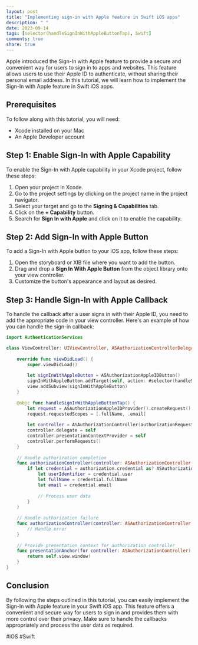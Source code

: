 ```yaml
---
layout: post
title: "Implementing sign-in with Apple feature in Swift iOS apps"
description: " "
date: 2023-09-14
tags: [selector(handleSignInWithAppleButtonTap), Swift]
comments: true
share: true
---
```


Apple introduced the Sign-In with Apple feature to provide a secure and convenient way for users to sign in to apps and websites. This feature allows users to use their Apple ID to authenticate, without sharing their personal email address. In this tutorial, we will learn how to implement the Sign-In with Apple feature in Swift iOS apps.

## Prerequisites
To follow along with this tutorial, you will need:
- Xcode installed on your Mac
- An Apple Developer account

## Step 1: Enable Sign-In with Apple Capability
To enable the Sign-In with Apple capability in your Xcode project, follow these steps:

1. Open your project in Xcode.
2. Go to the project settings by clicking on the project name in the project navigator.
3. Select your target and go to the **Signing & Capabilities** tab.
4. Click on the **+ Capability** button.
5. Search for **Sign In with Apple** and click on it to enable the capability.

## Step 2: Add Sign-In with Apple Button
To add a Sign-In with Apple button to your iOS app, follow these steps:

1. Open the storyboard or XIB file where you want to add the button.
2. Drag and drop a **Sign In With Apple Button** from the object library onto your view controller.
3. Customize the button's appearance and layout as desired.

## Step 3: Handle Sign-In with Apple Callback
To handle the callback after a user signs in with their Apple ID, you need to add the appropriate code in your view controller. Here's an example of how you can handle the sign-in callback:

```swift
import AuthenticationServices

class ViewController: UIViewController, ASAuthorizationControllerDelegate, ASAuthorizationControllerPresentationContextProviding {
    
    override func viewDidLoad() {
        super.viewDidLoad()
        
        let signInWithAppleButton = ASAuthorizationAppleIDButton()
        signInWithAppleButton.addTarget(self, action: #selector(handleSignInWithAppleButtonTap), for: .touchUpInside)
        view.addSubview(signInWithAppleButton)
    }
    
    @objc func handleSignInWithAppleButtonTap() {
        let request = ASAuthorizationAppleIDProvider().createRequest()
        request.requestedScopes = [.fullName, .email]
        
        let controller = ASAuthorizationController(authorizationRequests: [request])
        controller.delegate = self
        controller.presentationContextProvider = self
        controller.performRequests()
    }
    
    // Handle authorization completion
    func authorizationController(controller: ASAuthorizationController, didCompleteWithAuthorization authorization: ASAuthorization) {
        if let credential = authorization.credential as? ASAuthorizationAppleIDCredential {
            let userIdentifier = credential.user
            let fullName = credential.fullName
            let email = credential.email
            
            // Process user data
        }
    }
    
    // Handle authorization failure
    func authorizationController(controller: ASAuthorizationController, didCompleteWithError error: Error) {
        // Handle error
    }
    
    // Provide presentation context for authorization controller
    func presentationAnchor(for controller: ASAuthorizationController) -> ASPresentationAnchor {
        return self.view.window!
    }
}
```

## Conclusion
By following the steps outlined in this tutorial, you can easily implement the Sign-In with Apple feature in your Swift iOS app. This feature offers a convenient and secure way for users to sign in and provides them with more control over their privacy. Make sure to handle the callbacks appropriately and process the user data as required.

#iOS #Swift